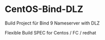 CentOS-Bind-DLZ
===============

Build Project für Bind 9 Nameserver with DLZ

Flexible Build SPEC for Centos / FC / redhat 
